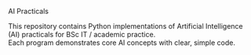 AI Practicals

This repository contains Python implementations of Artificial Intelligence (AI) practicals for BSc IT / academic practice.  
Each program demonstrates core AI concepts with clear, simple code.
